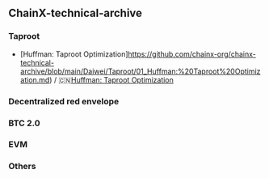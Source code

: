 ## ChainX-technical-archive

### Taproot
- [Huffman: Taproot Optimization]https://github.com/chainx-org/chainx-technical-archive/blob/main/Daiwei/Taproot/01_Huffman:%20Taproot%20Optimization.md) / :cn:[Huffman: Taproot Optimization](https://github.com/chainx-org/chainx-technical-archive/blob/main/Daiwei/Taproot/01_Huffman:%20Taproot%E7%9A%84%E4%BC%98%E5%8C%96.md)

### Decentralized red envelope


### BTC 2.0


### EVM


### Others
